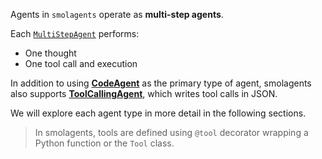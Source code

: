 Agents in `smolagents` operate as **multi-step agents**.

Each [`MultiStepAgent`](https://huggingface.co/docs/smolagents/main/en/reference/agents#smolagents.MultiStepAgent) performs:

- One thought
- One tool call and execution

In addition to using **[CodeAgent](https://huggingface.co/docs/smolagents/main/en/reference/agents#smolagents.CodeAgent)** as the primary type of agent, smolagents also supports **[ToolCallingAgent](https://huggingface.co/docs/smolagents/main/en/reference/agents#smolagents.ToolCallingAgent)**, which writes tool calls in JSON.

We will explore each agent type in more detail in the following sections.

> In smolagents, tools are defined using `@tool` decorator wrapping a Python function or the `Tool` class.

